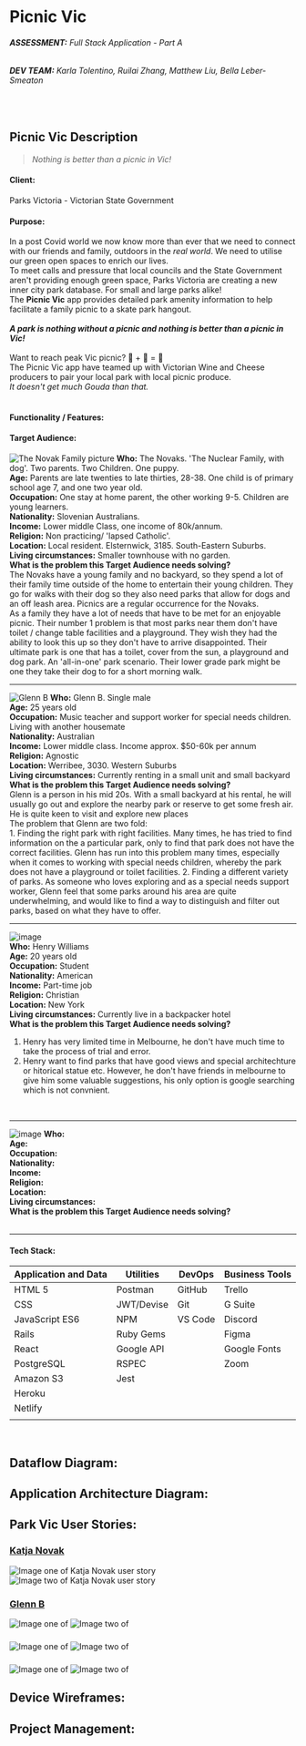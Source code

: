 # **Picnic Vic**

###### **ASSESSMENT:** Full Stack Application - Part A

###### **DEV TEAM:** Karla Tolentino, Ruilai Zhang, Matthew Liu, Bella Leber-Smeaton

<br />

## **Picnic Vic Description**

> _Nothing is better than a picnic in Vic!_

#### **Client:**

Parks Victoria - Victorian State Government

#### **Purpose:**

In a post Covid world we now know more than ever that we need to connect with our friends and family, outdoors in the _real world_. We need to utilise our green open spaces to enrich our lives.<br />
To meet calls and pressure that local councils and the State Government aren't providing enough green space, Parks Victoria are creating a new inner city park database. For small and large parks alike!<br />
The **Picnic Vic** app provides detailed park amenity information to help facilitate a family picnic to a skate park hangout.<br /><br />
**_A park is nothing without a picnic and nothing is better than a picnic in Vic!_** <br /><br />
Want to reach peak Vic picnic? 🍷 + 🧀 = 🧺 <br/>
The Picnic Vic app have teamed up with Victorian Wine and Cheese producers to pair your local park with local picnic produce. <br />
_It doesn't get much Gouda than that._
<br /><br />

#### **Functionality / Features:**

#### **Target Audience:**

![The Novak Family picture](./Resources/TheNovaks.jpg)
**Who:** The Novaks. 'The Nuclear Family, with dog'. Two parents. Two Children. One puppy. <br />
**Age:** Parents are late twenties to late thirties, 28-38. One child is of primary school age 7, and one two year old. <br />
**Occupation:** One stay at home parent, the other working 9-5. Children are young learners.<br />
**Nationality:** Slovenian Australians.<br />
**Income:** Lower middle Class, one income of 80k/annum. <br />
**Religion:** Non practicing/ 'lapsed Catholic'.<br />
**Location:** Local resident. Elsternwick, 3185. South-Eastern Suburbs. <br />
**Living circumstances:** Smaller townhouse with no garden.<br />
**What is the problem this Target Audience needs solving?**<br />
The Novaks have a young family and no backyard, so they spend a lot of their family time outside of the home to entertain their young children. They go for walks with their dog so they also need parks that allow for dogs and an off leash area. Picnics are a regular occurrence for the Novaks. <br />
As a family they have a lot of needs that have to be met for an enjoyable picnic. Their number 1 problem is that most parks near them don't have toilet / change table facilities and a playground. They wish they had the ability to look this up so they don't have to arrive disappointed.
Their ultimate park is one that has a toilet, cover from the sun, a playground and dog park. An 'all-in-one' park scenario. Their lower grade park might be one they take their dog to for a short morning walk. <br />

---

![Glenn B](./Resources/glenn.jpeg)
**Who:**  Glenn B. Single male<br />
**Age:** 25 years old<br />
**Occupation:** Music teacher and support worker for special needs children. Living with another housemate<br />
**Nationality:** Australian<br />
**Income:** Lower middle class. Income approx. $50-60k per annum<br />
**Religion:** Agnostic<br />
**Location:** Werribee, 3030. Western Suburbs<br />
**Living circumstances:** Currently renting in a small unit and small backyard<br />
**What is the problem this Target Audience needs solving?**<br />
Glenn is a person in his mid 20s. With a small backyard at his rental, he will usually go out and explore the nearby park or reserve to get some fresh air. He is quite keen to visit and explore new places
<br />
The problem that Glenn are two fold: <br />1. Finding the right park with right facilities. Many times, he has tried to find information on the a particular park, only to find that park does not have the correct facilities. Glenn has run into this problem many times, especially when it comes to working with special needs children, whereby the park does not have a playground or toilet facilities. 
2.  Finding a different variety of parks. As someone who loves exploring and as a special needs support worker, Glenn feel that some parks around his area are quite underwhelming, and would like to find a way to distinguish and filter out parks, based on what they have to offer. 

---

![image](./Resources/)
<br />
**Who:** Henry Williams<br />
**Age:** 20 years old<br />
**Occupation:** Student<br />
**Nationality:** American<br />
**Income:** Part-time job<br />
**Religion:** Christian<br />
**Location:** New York<br />
**Living circumstances:** Currently live in a backpacker hotel<br />
**What is the problem this Target Audience needs solving?**<br />
1. Henry has very limited time in Melbourne, he don't have much time to take the process of trial and error.<br />
2. Henry want to find parks that have good views and special architechture or hitorical statue etc. However, he don't have friends in melbourne to give him some valuable suggestions, his only option is google searching which is not convnient.<br />
<br />

---

![image](./Resources/)
**Who:** <br />
**Age:** <br />
**Occupation:** <br />
**Nationality:** <br />
**Income:** <br />
**Religion:** <br />
**Location:** <br />
**Living circumstances:** <br />
**What is the problem this Target Audience needs solving?**<br />
<br />

---

#### **Tech Stack:**

| Application and Data | Utilities  | DevOps  | Business Tools |
| -------------------- | ---------- | ------- | -------------- |
| HTML 5               | Postman    | GitHub  | Trello         |
| CSS                  | JWT/Devise | Git     | G Suite        |
| JavaScript ES6       | NPM        | VS Code | Discord        |
| Rails                | Ruby Gems  |         | Figma          |
| React                | Google API |         | Google Fonts   |
| PostgreSQL           | RSPEC      |         | Zoom           |
| Amazon S3            | Jest       |         |                |
| Heroku               |            |         |                |
| Netlify              |            |         |                |
|                      |            |         |                |

<br />

## **Dataflow Diagram:**

<!-- Show at least 2 dataflow diagrams that follow a set dataflow convention -->

## **Application Architecture Diagram:**

## **Park Vic User Stories:**

<!-- Show 2 versions of user stories 'shows evidence of user story revision and refinement' -->

### [Katja Novak](<https://www.figma.com/file/InWmz7kkpj2u7o86HhEdsl/User-personas-(Community)?node-id=0%3A1>)

![Image one of Katja Novak user story](./Resources/UserStory_Katja_1.png)
![Image two of Katja Novak user story](./Resources/UserStory_Katja_2.png)

### [Glenn B](https://www.figma.com/file/2DryqFWrEVPYJMFjB7luzn/A-user-persona?node-id=0%3A1)

![Image one of ](./Resources/userStory-glenn1.png)
![Image two of ](./Resources/userStory-glenn2.1.png)

### []()

![Image one of ](./Resources/)
![Image two of ](./Resources/)

### []()

![Image one of ](./Resources/)
![Image two of ](./Resources/)

## **Device Wireframes:**

<!-- Show 2 versions of your FIGMA wireframes -->

## **Project Management:**

<!-- State chosen standards and planning methodology -->
